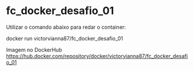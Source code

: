 # fc_docker_desafio_01

Utilizar o comando abaixo para redar o container:

docker run victorvianna87/fc_docker_desafio_01

Imagem no DockerHub
https://hub.docker.com/repository/docker/victorvianna87/fc_docker_desafio_01

